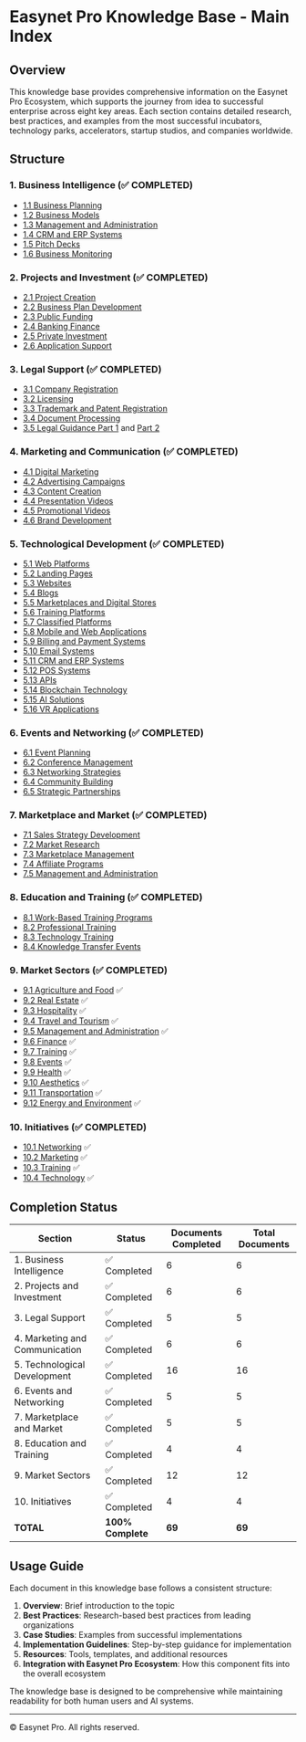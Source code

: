 # Easynet Pro Knowledge Base - Main Index

## Overview

This knowledge base provides comprehensive information on the Easynet Pro Ecosystem, which supports the journey from idea to successful enterprise across eight key areas. Each section contains detailed research, best practices, and examples from the most successful incubators, technology parks, accelerators, startup studios, and companies worldwide.

## Structure

### 1. Business Intelligence (✅ COMPLETED)
- [1.1 Business Planning](01-business-intelligence/01-business-planning.md)
- [1.2 Business Models](01-business-intelligence/02-business-models.md)
- [1.3 Management and Administration](01-business-intelligence/03-management-administration.md)
- [1.4 CRM and ERP Systems](01-business-intelligence/04-crm-erp-systems.md)
- [1.5 Pitch Decks](01-business-intelligence/05-pitch-decks.md)
- [1.6 Business Monitoring](01-business-intelligence/06-business-monitoring.md)

### 2. Projects and Investment (✅ COMPLETED)
- [2.1 Project Creation](02-projects-and-investment/01-project-creation.md)
- [2.2 Business Plan Development](02-projects-and-investment/02-business-plan-development.md)
- [2.3 Public Funding](02-projects-and-investment/03-public-funding.md)
- [2.4 Banking Finance](02-projects-and-investment/04-banking-finance.md)
- [2.5 Private Investment](02-projects-and-investment/05-private-investment.md)
- [2.6 Application Support](02-projects-and-investment/06-application-support.md)

### 3. Legal Support (✅ COMPLETED)
- [3.1 Company Registration](03-legal-support/01-company-registration.md)
- [3.2 Licensing](03-legal-support/02-licensing.md)
- [3.3 Trademark and Patent Registration](03-legal-support/03-trademark-patent-registration.md)
- [3.4 Document Processing](03-legal-support/04-document-processing.md)
- [3.5 Legal Guidance Part 1](03-legal-support/05-legal-guidance-part1.md) and [Part 2](03-legal-support/05-legal-guidance-part2.md)

### 4. Marketing and Communication (✅ COMPLETED)
- [4.1 Digital Marketing](04-marketing-and-communication/01-digital-marketing.md)
- [4.2 Advertising Campaigns](04-marketing-and-communication/02-advertising-campaigns.md)
- [4.3 Content Creation](04-marketing-and-communication/03-content-creation.md)
- [4.4 Presentation Videos](04-marketing-and-communication/04-presentation-videos.md)
- [4.5 Promotional Videos](04-marketing-and-communication/05-promotional-videos.md)
- [4.6 Brand Development](04-marketing-and-communication/06-brand-development.md)

### 5. Technological Development (✅ COMPLETED)
- [5.1 Web Platforms](05-technological-development/01-web-platforms.md) 
- [5.2 Landing Pages](05-technological-development/02-landing-pages.md) 
- [5.3 Websites](05-technological-development/03-websites.md) 
- [5.4 Blogs](05-technological-development/04-blogs.md) 
- [5.5 Marketplaces and Digital Stores](05-technological-development/05-marketplaces-digital-stores.md) 
- [5.6 Training Platforms](05-technological-development/06-training-platforms.md) 
- [5.7 Classified Platforms](05-technological-development/07-classified-platforms.md) 
- [5.8 Mobile and Web Applications](05-technological-development/08-mobile-web-applications.md) 
- [5.9 Billing and Payment Systems](05-technological-development/09-billing-payment-systems.md) 
- [5.10 Email Systems](05-technological-development/10-email-systems.md) 
- [5.11 CRM and ERP Systems](05-technological-development/11-crm-erp-systems.md) 
- [5.12 POS Systems](05-technological-development/12-pos-systems.md) 
- [5.13 APIs](05-technological-development/13-apis.md) 
- [5.14 Blockchain Technology](05-technological-development/14-blockchain-technology.md) 
- [5.15 AI Solutions](05-technological-development/15-ai-solutions.md) 
- [5.16 VR Applications](05-technological-development/16-vr-applications.md) 

### 6. Events and Networking (✅ COMPLETED)
- [6.1 Event Planning](06-events-and-networking/01-event-planning.md) 
- [6.2 Conference Management](06-events-and-networking/02-conference-management.md) 
- [6.3 Networking Strategies](06-events-and-networking/03-networking-strategies.md) 
- [6.4 Community Building](06-events-and-networking/04-community-building.md) 
- [6.5 Strategic Partnerships](06-events-and-networking/05-strategic-partnerships.md) 

### 7. Marketplace and Market (✅ COMPLETED)
- [7.1 Sales Strategy Development](07-marketplace-and-market/01-sales-strategy-development.md)
- [7.2 Market Research](07-marketplace-and-market/02-market-research.md)
- [7.3 Marketplace Management](07-marketplace-and-market/03-marketplace-management.md)
- [7.4 Affiliate Programs](07-marketplace-and-market/04-affiliate-programs.md)
- [7.5 Management and Administration](07-marketplace-and-market/05-management-administration.md)

### 8. Education and Training (✅ COMPLETED)
- [8.1 Work-Based Training Programs](08-education-and-training/01-work-based-training.md)
- [8.2 Professional Training](08-education-and-training/02-professional-training.md)
- [8.3 Technology Training](08-education-and-training/03-technology-training.md)
- [8.4 Knowledge Transfer Events](08-education-and-training/04-knowledge-transfer-events.md)

### 9. Market Sectors (✅ COMPLETED)
- [9.1 Agriculture and Food](09-market-sectors/01-agriculture-and-food.md) ✅
- [9.2 Real Estate](09-market-sectors/02-real-estate.md) ✅
- [9.3 Hospitality](09-market-sectors/03-hospitality.md) ✅
- [9.4 Travel and Tourism](09-market-sectors/04-travel-tourism.md) ✅
- [9.5 Management and Administration](09-market-sectors/05-management-administration.md) ✅
- [9.6 Finance](09-market-sectors/06-finance.md) ✅
- [9.7 Training](09-market-sectors/07-training.md) ✅
- [9.8 Events](09-market-sectors/08-events.md) ✅
- [9.9 Health](09-market-sectors/09-health.md) ✅
- [9.10 Aesthetics](09-market-sectors/10-aesthetics.md) ✅
- [9.11 Transportation](09-market-sectors/11-transportation.md) ✅
- [9.12 Energy and Environment](09-market-sectors/12-energy-environment.md) ✅

### 10. Initiatives (✅ COMPLETED)
- [10.1 Networking](10-initiatives/01-networking.md) ✅
- [10.2 Marketing](10-initiatives/02-marketing.md) ✅
- [10.3 Training](10-initiatives/03-training.md) ✅
- [10.4 Technology](10-initiatives/04-technology.md) ✅

## Completion Status

| Section | Status | Documents Completed | Total Documents |
|---------|--------|---------------------|-----------------|
| 1. Business Intelligence | ✅ Completed | 6 | 6 |
| 2. Projects and Investment | ✅ Completed | 6 | 6 |
| 3. Legal Support | ✅ Completed | 5 | 5 |
| 4. Marketing and Communication | ✅ Completed | 6 | 6 |
| 5. Technological Development | ✅ Completed | 16 | 16 |
| 6. Events and Networking | ✅ Completed | 5 | 5 |
| 7. Marketplace and Market | ✅ Completed | 5 | 5 |
| 8. Education and Training | ✅ Completed | 4 | 4 |
| 9. Market Sectors | ✅ Completed | 12 | 12 |
| 10. Initiatives | ✅ Completed | 4 | 4 |
| **TOTAL** | **100% Complete** | **69** | **69** |

## Usage Guide

Each document in this knowledge base follows a consistent structure:

1. **Overview**: Brief introduction to the topic
2. **Best Practices**: Research-based best practices from leading organizations
3. **Case Studies**: Examples from successful implementations
4. **Implementation Guidelines**: Step-by-step guidance for implementation
5. **Resources**: Tools, templates, and additional resources
6. **Integration with Easynet Pro Ecosystem**: How this component fits into the overall ecosystem

The knowledge base is designed to be comprehensive while maintaining readability for both human users and AI systems.

---

© Easynet Pro. All rights reserved.
